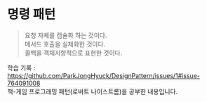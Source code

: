 # 명령 패턴

> 요청 자체를 캡슐화 하는 것이다. <br>
> 메서드 호출을 실체화한 것이다. <br>
> 콜백을 객체지향적으로 표현한 것이다.

학습 기록 : https://github.com/ParkJongHyuck/DesignPattern/issues/1#issue-764091008 <br>
책-게임 프로그래밍 패턴(로버트 나이스트롬)을 공부한 내용입니다.
